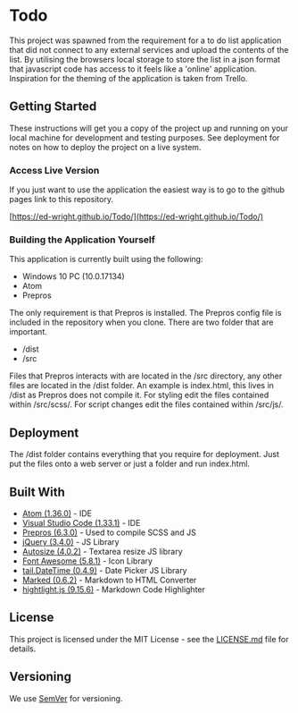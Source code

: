 # Todo

This project was spawned from the requirement for a to do list application that did not connect to any external services and upload the contents of the list. By utilising the browsers local storage to store the list in a json format that javascript code has access to it feels like a 'online' application. Inspiration for the theming of the application is taken from Trello.

## Getting Started

These instructions will get you a copy of the project up and running on your local machine for development and testing purposes. See deployment for notes on how to deploy the project on a live system.

### Access Live Version

If you just want to use the application the easiest way is to go to the github pages link to this repository.

[https://ed-wright.github.io/Todo/](https://ed-wright.github.io/Todo/)

### Building the Application Yourself

This application is currently built using the following:

- Windows 10 PC (10.0.17134)
- Atom
- Prepros

The only requirement is that Prepros is installed. The Prepros config file is included in the repository when you clone. There are two folder that are important.

- /dist
- /src

Files that Prepros interacts with are located in the /src directory, any other files are located in the /dist folder. An example is index.html, this lives in /dist as Prepros does not compile it. For styling edit the files contained within /src/scss/. For script changes edit the files contained within /src/js/.

## Deployment

The /dist folder contains everything that you require for deployment. Just put the files onto a web server or just a folder and run index.html.

## Built With

- [Atom (1.36.0)](https://atom.io/) - IDE
- [Visual Studio Code (1.33.1)](https://code.visualstudio.com/) - IDE
- [Prepros (6.3.0)](https://prepros.io/) - Used to compile SCSS and JS
- [jQuery (3.4.0)](https://jquery.com/) - JS Library
- [Autosize (4.0.2)](http://www.jacklmoore.com/autosize/) - Textarea resize JS library
- [Font Awesome (5.8.1)](https://fontawesome.com/) - Icon Library
- [tail.DateTime (0.4.9)](https://github.com/pytesNET/tail.DateTime) - Date Picker JS Library
- [Marked (0.6.2)](https://github.com/markedjs/marked/) - Markdown to HTML Converter
- [hightlight.js (9.15.6)](git.io/hljslicense) - Markdown Code Highlighter

## License

This project is licensed under the MIT License - see the [LICENSE.md](LICENSE.md) file for details.

## Versioning

We use [SemVer](http://semver.org/) for versioning.
